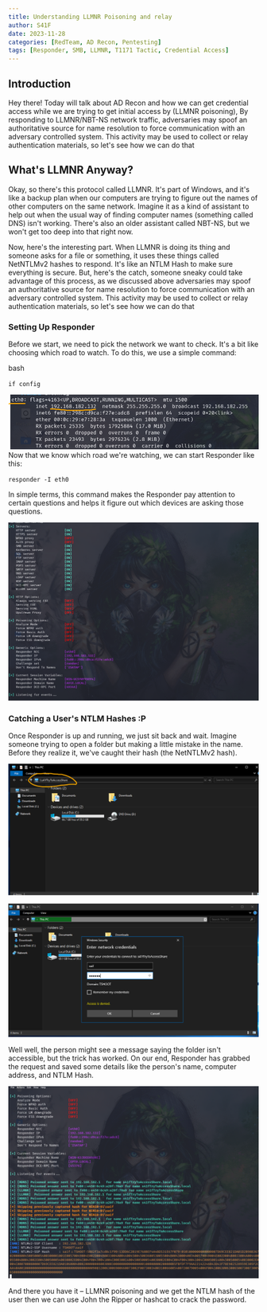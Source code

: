 ```yaml
---
title: Understanding LLMNR Poisoning and relay
author: S41F
date: 2023-11-28
categories: [RedTeam, AD Recon, Pentesting]
tags: [Responder, SMB, LLMNR, T1171 Tactic, Credential Access]
---
```



## Introduction

Hey there! Today will talk about AD Recon and how we can get credential access while we are trying to get initial access by (LLMNR poisoning), By responding to LLMNR/NBT-NS network traffic, adversaries may spoof an authoritative source for name resolution to force communication with an adversary controlled system. This activity may be used to collect or relay authentication materials, so let's see how we can do that

## What's LLMNR Anyway?

Okay, so there's this protocol called LLMNR. It's part of Windows, and it's like a backup plan when our computers are trying to figure out the names of other computers on the same network. Imagine it as a kind of assistant to help out when the usual way of finding computer names (something called DNS) isn't working. There's also an older assistant called NBT-NS, but we won't get too deep into that right now.

Now, here's the interesting part. When LLMNR is doing its thing and someone asks for a file or something, it uses these things called NetNTLMv2 hashes to respond. It's like an NTLM Hash to make sure everything is secure. But, here's the catch, someone sneaky could take advantage of this process, as we discussed above adversaries may spoof an authoritative source for name resolution to force communication with an adversary controlled system. This activity may be used to collect or relay authentication materials, so let's see how we can do that


### Setting Up Responder 

Before we start, we need to pick the network we want to check. It's a bit like choosing which road to watch. To do this, we use a simple command:

bash

`if config`

![](https://github.com/SaifSalah/saifsalah.github.io/blob/master/assets/img/pic1.png?raw=true)
Now that we know which road we're watching, we can start Responder like this:

`responder -I eth0`

In simple terms, this command makes the Responder pay attention to certain questions and helps it figure out which devices are asking those questions.

![](https://github.com/SaifSalah/saifsalah.github.io/blob/master/assets/img/pic2.png)

### Catching a User's NTLM Hashes :P

Once Responder is up and running, we just sit back and wait. Imagine someone trying to open a folder but making a little mistake in the name. Before they realize it, we've caught their hash (the NetNTLMv2 hash).

![](https://github.com/SaifSalah/saifsalah.github.io/blob/master/assets/img/accessShare.png?raw=true)

![](https://github.com/SaifSalah/saifsalah.github.io/blob/master/assets/img/picbefore3.png?raw=true)

Well well, the person might see a message saying the folder isn't accessible, but the trick has worked. On our end, Responder has grabbed the request and saved some details like the person's name, computer address, and NTLM Hash.

![](https://github.com/SaifSalah/saifsalah.github.io/blob/master/assets/img/pic3.png?raw=true)

And there you have it – LLMNR poisoning and we get the NTLM hash of the user then we can use John the Ripper or hashcat to crack the password.



